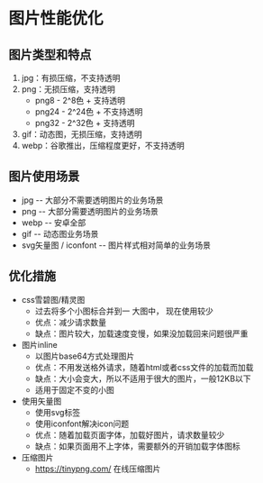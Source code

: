 # 图片性能优化
## 图片类型和特点
1. jpg：有损压缩，不支持透明
2. png：无损压缩，支持透明
    * png8 - 2^8色 + 支持透明
    * png24 - 2^24色 + 不支持透明
    * png32 - 2^32色 + 支持透明 
3. gif：动态图，无损压缩，支持透明
4. webp：谷歌推出，压缩程度更好，不支持透明

## 图片使用场景
* jpg -- 大部分不需要透明图片的业务场景
* png -- 大部分需要透明图片的业务场景
* webp -- 安卓全部
* gif -- 动态图业务场景
* svg矢量图 / iconfont -- 图片样式相对简单的业务场景

## 优化措施
* css雪碧图/精灵图
  * 过去将多个小图标合并到一 大图中， 现在使用较少
  * 优点：减少请求数量
  * 缺点：图片较大，加载速度变慢，如果没加载回来问题很严重
* 图片inline
  * 以图片base64方式处理图片
  * 优点：不用发送格外请求，随着html或者css文件的加载而加载
  * 缺点：大小会变大，所以不适用于很大的图片，一般12KB以下
  * 适用于固定不变的小图
* 使用矢量图
  * 使用svg标签
  * 使用iconfont解决icon问题
  * 优点：随着加载页面字体，加载好图片，请求数量较少
  * 缺点：如果页面用不上字体，需要额外的开销加载字体图标
* 压缩图片
  * https://tinypng.com/ 在线压缩图片